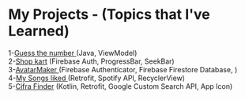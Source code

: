 # My Projects - (Topics that I've Learned)</br>

1-[Guess the number ](https://github.com/Dannestulla/AndroidStudioProjects/blob/main/AdivinheNumero/app/src/main/java/com/example/adivinhenumero/MainActivity.java)(Java, ViewModel) </br> 
2-[Shop kart](https://github.com/Dannestulla/AndroidStudioProjects/tree/main/ListaDeCompras/app/src/main/java/com/example/listadecompras) (Firebase Auth, ProgressBar, SeekBar)</br>
3-[AvatarMaker ](https://github.com/Dannestulla/AndroidStudioProjects/tree/main/AvatarMaker/app/src/main/java/com/example/avatarmaker) (Firebase Authenticator, Firebase Firestore Database, )</br>
4-[My Songs liked ](https://github.com/Dannestulla/AndroidStudioProjects/tree/main/NewMusicPlayer/app/src/main/java/com/example/newmusicplayer)(Retrofit, Spotify API, RecyclerView) </br>
5-[Cifra Finder](https://github.com/Dannestulla/AndroidStudioProjects/tree/main/CifraFinder/app/src/main/java/com/example/cifrafinder) (Kotlin, Retrofit, Google Custom Search API, App Icon)</br>
